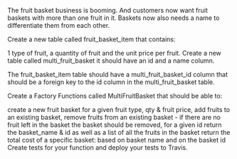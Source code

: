 The fruit basket business is booming. And customers now want fruit baskets with more than one fruit in it. Baskets now also needs a name to differentiate them from each other.

Create a new table called fruit_basket_item that contains:

1 type of fruit,
a quantity of fruit
and the unit price per fruit.
Create a new table called multi_fruit_basket it should have an id and a name column.

The fruit_basket_item table should have a multi_fruit_basket_id column that should be a foreign key to the id column in the multi_fruit_basket table.

Create a Factory Functions called MultiFruitBasket that should be able to:

create a new fruit basket for a given fruit type, qty & fruit price,
add fruits to an existing basket,
remove fruits from an existing basket - if there are no fruit left in the basket the basket should be removed,
for a given id return the basket_name & id as well as a list of all the fruits in the basket
return the total cost of a specific basket:
based on basket name
and on the basket id
Create tests for your function and deploy your tests to Travis.